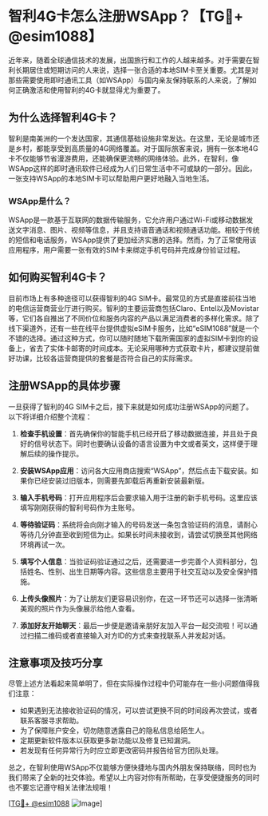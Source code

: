 # 智利4G卡怎么注册WSApp？【TG💪+ @esim1088】

近年来，随着全球通信技术的发展，出国旅行和工作的人越来越多。对于需要在智利长期居住或短期访问的人来说，选择一张合适的本地SIM卡至关重要。尤其是对那些需要使用即时通讯工具（如WSApp）与国内亲友保持联系的人来说，了解如何正确激活和使用智利的4G卡就显得尤为重要了。

## 为什么选择智利4G卡？

智利是南美洲的一个发达国家，其通信基础设施非常发达。在这里，无论是城市还是乡村，都能享受到高质量的4G网络覆盖。对于国际旅客来说，拥有一张本地4G卡不仅能够节省漫游费用，还能确保更流畅的网络体验。此外，在智利，像WSApp这样的即时通讯软件已经成为人们日常生活中不可或缺的一部分。因此，一张支持WSApp的本地SIM卡可以帮助用户更好地融入当地生活。

### WSApp是什么？

WSApp是一款基于互联网的数据传输服务，它允许用户通过Wi-Fi或移动数据发送文字消息、图片、视频等信息，并且支持语音通话和视频通话功能。相较于传统的短信和电话服务，WSApp提供了更加经济实惠的选择。然而，为了正常使用该应用程序，用户需要一张有效的SIM卡来绑定手机号码并完成身份验证过程。

## 如何购买智利4G卡？

目前市场上有多种途径可以获得智利的4G SIM卡。最常见的方式是直接前往当地的电信运营商营业厅进行购买。智利的主要运营商包括Claro、Entel以及Movistar等，它们各自推出了不同价位和服务内容的产品以满足消费者的多样化需求。除了线下渠道外，还有一些在线平台提供虚拟eSIM卡服务，比如“eSIM1088”就是一个不错的选择。通过这种方式，你可以随时随地下载所需国家的虚拟SIM卡到你的设备上，省去了实体卡邮寄的时间成本。无论采用哪种方式获取卡片，都建议提前做好功课，比较各运营商提供的套餐是否符合自己的实际需求。

## 注册WSApp的具体步骤

一旦获得了智利的4G SIM卡之后，接下来就是如何成功注册WSApp的问题了。以下将详细介绍整个流程：

1. **检查手机设置**：首先确保你的智能手机已经开启了移动数据连接，并且处于良好的信号状态下。同时也要确认设备的语言设置为中文或者英文，这样便于理解后续的操作提示。

2. **安装WSApp应用**：访问各大应用商店搜索“WSApp”，然后点击下载安装。如果你已经安装过旧版本，则需要先卸载后再重新安装最新版。

3. **输入手机号码**：打开应用程序后会要求输入用于注册的新手机号码。这里应该填写刚刚获得的智利号码作为主账号。

4. **等待验证码**：系统将会向刚才输入的号码发送一条包含验证码的消息，请耐心等待几分钟直至收到短信为止。如果长时间未接收到，请尝试切换至其他网络环境再试一次。

5. **填写个人信息**：当验证码验证通过之后，还需要进一步完善个人资料部分，包括姓名、性别、出生日期等内容。这些信息主要用于社交互动以及安全保护措施。

6. **上传头像照片**：为了让朋友们更容易识别你，在这一环节还可以选择一张清晰美观的照片作为头像展示给他人查看。

7. **添加好友开始聊天**：最后一步便是邀请亲朋好友加入平台一起交流啦！可以通过扫描二维码或者直接输入对方ID的方式来查找联系人并发起对话。

## 注意事项及技巧分享

尽管上述方法看起来简单明了，但在实际操作过程中仍可能存在一些小问题值得我们注意：

- 如果遇到无法接收验证码的情况，可以尝试更换不同的时间段再次尝试，或者联系客服寻求帮助。
- 为了保障账户安全，切勿随意透露自己的隐私信息给陌生人。
- 定期更新软件版本以获取更多新功能以及修复已知漏洞。
- 若发现有任何异常行为时应立即更改密码并报告给官方团队处理。

总之，在智利使用WSApp不仅能够方便快捷地与国内外朋友保持联络，同时也为我们带来了全新的社交体验。希望以上内容对你有所帮助，在享受便捷服务的同时也不要忘记遵守相关法律法规哦！

[[TG💪+ @esim1088](https://t.me/s/esim1088) ![Image](https://i.postimg.cc/4NQfJmqS/Snipaste-2025-05-13-00-14-12.png)]